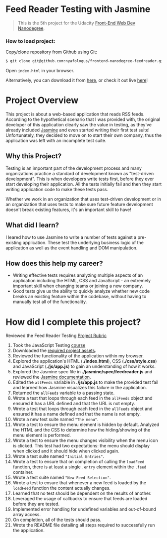 # Feed Reader Testing with Jasmine

>This is the 5th project for the Udacity [Front-End Web Dev Nanodegree](https://udacity.com/course/front-end-web-developer-nanodegree--nd001/ "Front-End Web Developer Nanodegree").

### How to load project:

Copy/clone repository from Github using Git:
```sh
$ git clone git@github.com:nyafologus/frontend-nanodegree-feedreader.git
```
Open ```index.html``` in your browser. 

Alternatively, you can download it from [here](https://github.com/nyafologus/frontend-nanodegree-feedreader/archive/master.zip "Download ZIP"), or check it out live [here](https://nyafologus.github.io/feedreader/index.html "♥ Jasmine Test ♥")!


# Project Overview

This project is about a web-based application that reads RSS feeds. According to the hypothetical scenario that I was provided with, the original developer of this application clearly saw the value in testing, as they've already included [Jasmine](http://jasmine.github.io/) and even started writing their first test suite! Unfortunately, they decided to move on to start their own company, thus the application was left with an incomplete test suite.


## Why this Project?

Testing is an important part of the development process and many organizations practice a standard of development known as "test-driven development". This is when developers write tests first, before they ever start developing their application. All the tests initially fail and then they start writing application code to make these tests pass.

Whether we work in an organization that uses test-driven development or in an organization that uses tests to make sure future feature development doesn't break existing features, it's an important skill to have!


## What did I learn?

I leared how to use Jasmine to write a number of tests against a pre-existing application. These test the underlying business logic of the application as well as the event handling and DOM manipulation.


## How does this help my career?

* Writing effective tests requires analyzing multiple aspects of an application including the HTML, CSS and JavaScript - an extremely important skill when changing teams or joining a new company.
* Good tests give us the ability to quickly analyze whether new code breaks an existing feature within the codebase, without having to manually test all of the functionality.


# How did I complete this project?

Reviewed the Feed Reader Testing [Project Rubric](https://review.udacity.com/#!/projects/3442558598/rubric)

1. Took the JavaScript Testing [course](https://www.udacity.com/course/ud549)
2. Downloaded the [required project assets](http://github.com/udacity/frontend-nanodegree-feedreader).
3. Reviewed the functionality of the application within my browser.
4. Explored the application's HTML (**./index.html**), CSS (**./css/style.css**) and JavaScript (**./js/app.js**) to gain an understanding of how it works.
5. Explored the Jasmine spec file in **./jasmine/spec/feedreader.js** and reviewed the [Jasmine documentation](http://jasmine.github.io).
6. Edited the `allFeeds` variable in **./js/app.js** to make the provided test fail and learned how Jasmine visualizes this failure in the application.
7. Returned the `allFeeds` variable to a passing state.
8. Wrote a test that loops through each feed in the `allFeeds` object and ensured it has a URL defined and that the URL is not empty.
9. Wrote a test that loops through each feed in the `allFeeds` object and ensured it has a name defined and that the name is not empty.
10. Wrote a new test suite named `"The menu"`.
11. Wrote a test to ensure the menu element is hidden by default. Analyzed the HTML and the CSS to determine how the hiding/showing of the menu element is performed.
12. Wrote a test to ensure the menu changes visibility when the menu icon is clicked. This test had two expectations: the menu should display when clicked and it should hide when clicked again.
13. Wrote a test suite named `"Initial Entries"`.
14. Wrote a test to ensure that on completion of calling the `loadFeed` function, there is at least a single `.entry` element within the `.feed` container.
15. Wrote a test suite named `"New Feed Selection"`.
16. Wrote a test to ensure that whenever a new feed is loaded by the `loadFeed` function the content actually changes.
17. Learned that no test should be dependent on the results of another.
18. Leveraged the usage of callbacks to ensure that feeds are loaded before they are tested.
19. Implemented error handling for undefined variables and out-of-bound array access.
20. On completion, all of the tests should pass. 
21. Wrote the README file detailing all steps required to successfully run the application.